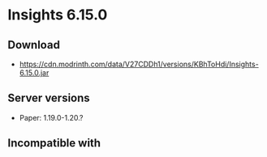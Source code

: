 # Insights 6.15.0

## Download
- https://cdn.modrinth.com/data/V27CDDh1/versions/KBhToHdi/Insights-6.15.0.jar

## Server versions
- Paper: 1.19.0-1.20.?

## Incompatible with
